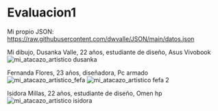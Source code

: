 # Evaluacion1

Mi propio JSON: https://raw.githubusercontent.com/dwvalle/JSON/main/datos.json

Mi dibujo, Dusanka Valle, 22 años, estudiante de diseño, Asus Vivobook
![mi_atacazo_artistico dusanka](https://user-images.githubusercontent.com/101229924/160846682-15d17b03-6744-4ac5-96e3-e29a965f95a1.jpg)

Fernanda Flores, 23 años, diseñadora, Pc armado
![mi_atacazo_artistico_fefa](https://user-images.githubusercontent.com/101229924/160847303-c98daad0-6efe-4c28-afbd-cd494b90006d.jpg)
![mi_atacazo_artistico fefa 2](https://user-images.githubusercontent.com/101229924/160847728-76ba4247-1e7f-4e42-9586-3afa59e172c3.jpeg)

Isidora Millas, 22 años, estudiante de diseño, Omen hp
![mi_atacazo_artistico isidora](https://user-images.githubusercontent.com/101229924/160848179-b7c2420e-704d-4298-a0ba-d013d519aef9.jpeg)
